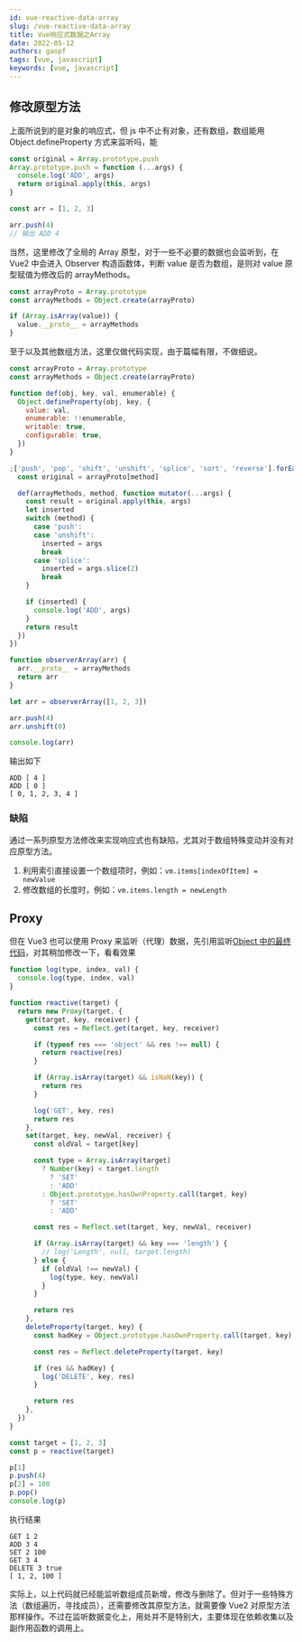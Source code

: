 ```yaml
---
id: vue-reactive-data-array
slug: /vue-reactive-data-array
title: Vue响应式数据之Array
date: 2022-05-12
authors: gaopf
tags: [vue, javascript]
keywords: [vue, javascript]
---
```


<!-- truncate -->

## 修改原型方法

上面所说到的是对象的响应式，但 js 中不止有对象，还有数组，数组能用 Object.defineProperty 方式来监听吗，能

```javascript
const original = Array.prototype.push
Array.prototype.push = function (...args) {
  console.log('ADD', args)
  return original.apply(this, args)
}

const arr = [1, 2, 3]

arr.push(4)
// 输出 ADD 4
```

当然，这里修改了全局的 Array 原型，对于一些不必要的数据也会监听到，在 Vue2 中会进入 Observer 构造函数体，判断 value 是否为数组，是则对 value 原型赋值为修改后的 arrayMethods。

```javascript
const arrayProto = Array.prototype
const arrayMethods = Object.create(arrayProto)

if (Array.isArray(value)) {
  value.__proto__ = arrayMethods
}
```

至于以及其他数组方法，这里仅做代码实现，由于篇幅有限，不做细说。

```javascript
const arrayProto = Array.prototype
const arrayMethods = Object.create(arrayProto)

function def(obj, key, val, enumerable) {
  Object.defineProperty(obj, key, {
    value: val,
    enumerable: !!enumerable,
    writable: true,
    configurable: true,
  })
}

;['push', 'pop', 'shift', 'unshift', 'splice', 'sort', 'reverse'].forEach(function (method) {
  const original = arrayProto[method]

  def(arrayMethods, method, function mutator(...args) {
    const result = original.apply(this, args)
    let inserted
    switch (method) {
      case 'push':
      case 'unshift':
        inserted = args
        break
      case 'splice':
        inserted = args.slice(2)
        break
    }

    if (inserted) {
      console.log('ADD', args)
    }
    return result
  })
})

function observerArray(arr) {
  arr.__proto__ = arrayMethods
  return arr
}

let arr = observerArray([1, 2, 3])

arr.push(4)
arr.unshift(0)

console.log(arr)
```

输出如下

```
ADD [ 4 ]
ADD [ 0 ]
[ 0, 1, 2, 3, 4 ]
```

### 缺陷

通过一系列原型方法修改来实现响应式也有缺陷，尤其对于数组特殊变动并没有对应原型方法。

1. 利用索引直接设置一个数组项时，例如：`vm.items[indexOfItem] = newValue`
2. 修改数组的长度时，例如：`vm.items.length = newLength`

## Proxy

但在 Vue3 也可以使用 Proxy 来监听（代理）数据，先引用监听[Object 中的最终代码](/docs/vue-reactive-data-object#最终代码)，对其稍加修改一下，看看效果

```javascript
function log(type, index, val) {
  console.log(type, index, val)
}

function reactive(target) {
  return new Proxy(target, {
    get(target, key, receiver) {
      const res = Reflect.get(target, key, receiver)

      if (typeof res === 'object' && res !== null) {
        return reactive(res)
      }

      if (Array.isArray(target) && isNaN(key)) {
        return res
      }

      log('GET', key, res)
      return res
    },
    set(target, key, newVal, receiver) {
      const oldVal = target[key]

      const type = Array.isArray(target)
        ? Number(key) < target.length
          ? 'SET'
          : 'ADD'
        : Object.prototype.hasOwnProperty.call(target, key)
          ? 'SET'
          : 'ADD'

      const res = Reflect.set(target, key, newVal, receiver)

      if (Array.isArray(target) && key === 'length') {
        // log('Length', null, target.length)
      } else {
        if (oldVal !== newVal) {
          log(type, key, newVal)
        }
      }

      return res
    },
    deleteProperty(target, key) {
      const hadKey = Object.prototype.hasOwnProperty.call(target, key)

      const res = Reflect.deleteProperty(target, key)

      if (res && hadKey) {
        log('DELETE', key, res)
      }

      return res
    },
  })
}

const target = [1, 2, 3]
const p = reactive(target)

p[1]
p.push(4)
p[2] = 100
p.pop()
console.log(p)
```

执行结果

```
GET 1 2
ADD 3 4
SET 2 100
GET 3 4
DELETE 3 true
[ 1, 2, 100 ]
```

实际上，以上代码就已经能监听数组成员新增，修改与删除了。但对于一些特殊方法（数组遍历，寻找成员），还需要修改其原型方法，就需要像 Vue2 对原型方法那样操作。不过在监听数据变化上，用处并不是特别大，主要体现在依赖收集以及副作用函数的调用上。
